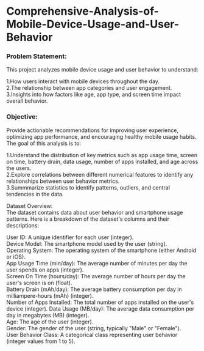 # Comprehensive-Analysis-of-Mobile-Device-Usage-and-User-Behavior

### Problem Statement:  <br>
This project analyzes mobile device usage and user behavior to understand: <br>

1.How users interact with mobile devices throughout the day.  <br>
2.The relationship between app categories and user engagement.  <br>
3.Insights into how factors like age, app type, and screen time impact overall behavior.  <br>

### Objective:  <br>
Provide actionable recommendations for improving user experience, optimizing app performance, and encouraging healthy mobile usage habits. 
The goal of this analysis is to:

1.Understand the distribution of key metrics such as app usage time, screen on time, battery drain, data usage, number of apps installed, and age across the users.<br>
2.Explore correlations between different numerical features to identify any relationships between user behavior metrics.<br>
3.Summmarize statistics to identify patterns, outliers, and central tendencies in the data.<br>

Dataset Overview: <br>
The dataset contains data about user behavior and smartphone usage patterns. Here is a breakdown of the dataset's columns and their descriptions: <br>

User ID: A unique identifier for each user (integer). <br>
Device Model: The smartphone model used by the user (string). <br>
Operating System: The operating system of the smartphone (either Android or iOS). <br>
App Usage Time (min/day): The average number of minutes per day the user spends on apps (integer). <br>
Screen On Time (hours/day): The average number of hours per day the user's screen is on (float). <br>
Battery Drain (mAh/day): The average battery consumption per day in milliampere-hours (mAh) (integer).<br>
Number of Apps Installed: The total number of apps installed on the user's device (integer).
Data Usage (MB/day): The average data consumption per day in megabytes (MB) (integer). <br>
Age: The age of the user (integer). <br>
Gender: The gender of the user (string, typically "Male" or "Female"). <br>
User Behavior Class: A categorical class representing user behavior (integer values from 1 to 5). <br>
